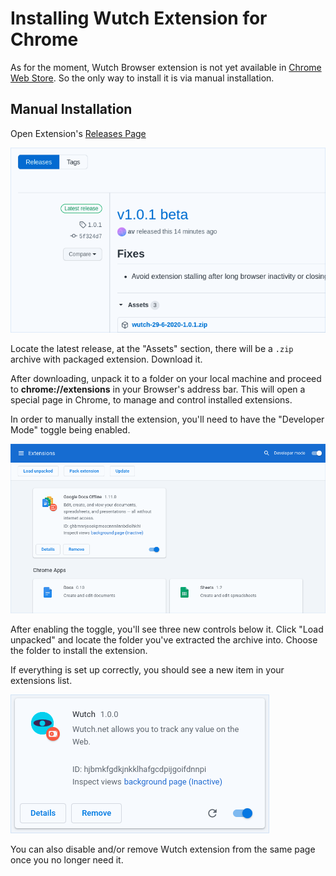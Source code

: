 # Installing Wutch Extension for Chrome

As for the moment, Wutch Browser extension is not yet available in [Chrome Web Store](https://chrome.google.com/webstore/category/extensions). So the only way to install it is via manual installation.

## Manual Installation

Open Extension's [Releases Page](https://github.com/av/wutch-chrome-extension/releases)

![Screenshot of GitHub releases page](/images/docs/extension-releases.png)

Locate the latest release, at the "Assets" section, there will be a `.zip` archive with packaged extension. Download it.

After downloading, unpack it to a folder on your local machine and proceed to **chrome://extensions** in your Browser's address bar. This will open a special page in Chrome, to manage and control installed extensions.

In order to manually install the extension, you'll need to have the "Developer Mode" toggle being enabled.

![Screenshot of chrome://extensions page](/images/docs/chrome-extensions.png)

After enabling the toggle, you'll see three new controls below it. Click "Load unpacked" and locate the folder you've extracted the archive into. Choose the folder to install the extension.

If everything is set up correctly, you should see a new item in your extensions list.

![Screenshot of installed Wutch extension](/images/docs/installed-extension.png)

You can also disable and/or remove Wutch extension from the same page once you no longer need it.
